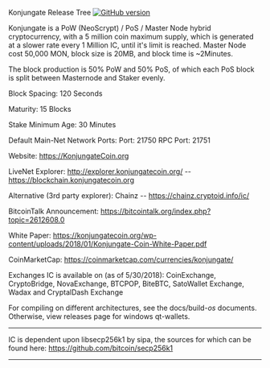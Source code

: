 Konjungate Release Tree [![GitHub version](https://img.shields.io/badge/Version-1.2.0.0-brightgreen.svg)](https://github.com/konjungatecoin/konjungatecoin)

Konjungate is a PoW (NeoScrypt) / PoS / Master Node hybrid cryptocurrency, with a 5 million coin maximum supply, which is generated at a slower rate every 1 Million IC, until it's limit is reached. Master Node cost 50,000 MON, block size is 20MB, and block time is ~2Minutes.

The block production is 50% PoW and 50% PoS, of which each PoS block is split between Masternode and Staker evenly.

Block Spacing: 120 Seconds

Maturity: 15 Blocks

Stake Minimum Age: 30 Minutes

Default Main-Net Network Ports:
Port: 21750
RPC Port: 21751

Website: https://KonjungateCoin.org

LiveNet Explorer: http://explorer.konjungatecoin.org/  -- https://blockchain.konjungatecoin.org

Alternative (3rd party explorer): Chainz -- https://chainz.cryptoid.info/ic/

BitcoinTalk Announcement: https://bitcointalk.org/index.php?topic=2612608.0

White Paper: https://konjungatecoin.org/wp-content/uploads/2018/01/Konjungate-Coin-White-Paper.pdf

CoinMarketCap: https://coinmarketcap.com/currencies/konjungate/

Exchanges IC is available on (as of 5/30/2018): CoinExchange, CryptoBridge, NovaExchange, BTCPOP, BiteBTC, SatoWallet Exchange, Wadax and CryptalDash Exchange

For compiling on different architectures, see the docs/build-*os* documents. Otherwise, view releases page for windows qt-wallets.

****
IC is dependent upon libsecp256k1 by sipa, the sources for which can be found here:
https://github.com/bitcoin/secp256k1
****

